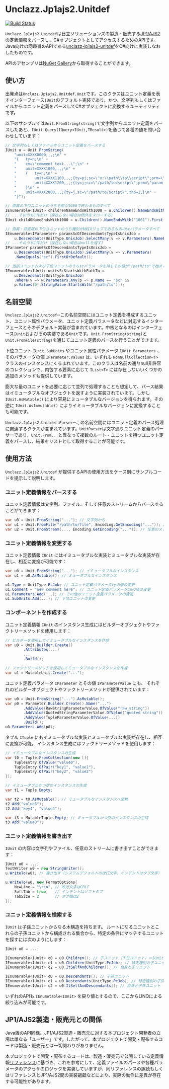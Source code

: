 # Unclazz.Jp1ajs2.Unitdef

[![Build Status](https://travis-ci.org/unclazz/Unclazz.Jp1ajs2.Unitdef.svg?branch=master)](https://travis-ci.org/unclazz/Unclazz.Jp1ajs2.Unitdef)

`Unclazz.Jp1ajs2.Unitdef`は日立ソリューションズの製造・販売する[JP1/AJS2](http://www.hitachi-solutions.co.jp/jp1/sp/?cid=aws0004461)の定義情報をパースし、C#オブジェクトとしてアクセスするためのAPIです。Java向けの同趣旨のAPIである[unclazz-jp1ajs2-unitdef](https://github.com/unclazz/unclazz-jp1ajs2-unitdef)をC#向けに実装しなおしたものです。

APIのアセンブリは[NuGet Gallery](https://www.nuget.org/packages/Unclazz.Jp1ajs2.Unitdef/)から取得することができます。

## 使い方

出発点は`Unclazz.Jp1ajs2.Unitdef.Unit`です。このクラスはユニット定義を表すインターフェース`IUnit`のデフォルト実装であり、かつ、文字列もしくはファイルからユニット定義をパースしてC#オブジェクトに変換するユーティリティです。

以下のサンプルでは`Unit.FromString(string)`で文字列からユニット定義をパースしたあと、`IUnit.Query(IQuery<IUnit,TResult>)`を通じて各種の値を問い合わせしています：

```C#
// 文字列もしくはファイルからユニット定義をパースする
IUnit u = Unit.FromString(
	"unit=XXXX0000,,,;\n" +
	"{   ty=n;\n" +
	"    cm=\"comment text...\";\n" +
	"    unit=XXXX1000,,,;\n" +
	"    {   ty=n;\n" +
	"        unit=XXXX1100,,,;{ty=pj;sc=\"x:\\path\\to\\script\";prm=\"param list\";tho=0;}\n" +
	"        unit=XXXX1200,,,;{ty=j;sc=\"/path/to/script\";prm=\"param list\";tho=1;}\n" +
	"    }\n" +
	"    unit=XXXX2000,,,;{ty=j;sc=\"/path/to/script\";tho=2;}\n" +
	"}");

// 直属の下位ユニットのうち名前が1000で終わるものすべて
IEnumerable<IUnit> childrenNameEndsWith1000 = u.Children().NameEndsWith("1000");
// ...そのうち1件だけ（存在しない場合は例外をスローする）
IUnit child0NameEndsWith1000 = u.Children().NameEndsWith("1001").First();

// 直属・非直属の下位ユニットのうち種別がUNIXジョブであるもののscパラメータすべて
IEnumerable<IParameter> paramsScOfDescendantsTypeIsUnixJob = 
	u.Descendants(UnitType.UnixJob).SelectMany(v => v.Parameters).NameEquals("sc");
// ...そのうち1件だけ（存在しない場合はnullを返す）
IParameter param0ScOfDescendantsTypeIsUnixJob = 
	u.Descendants(UnitType.UnixJob).SelectMany(v => v.Parameters)
	.NameEquals("sc").FirstOrDefault();

// 当該ユニットおよび下位ユニットのうちscパラメータを持ちその値が"/path/to"で始まるものすべて
IEnumerable<IUnit> unitsScStartsWithPathTo = 
	u.Descendants(UnitType.UnixJob)
	.Where(v => w.Parameters.Any(p => p.Name == "sc" && 
	p.Values[0].StringValue.StartsWith("/path/to")));
```

## 名前空間

`Unclazz.Jp1ajs2.Unitdef`─この名前空間にはユニット定義を構成するユニット、ユニット属性パラメータ、ユニット定義パラメータなどに対応するインターフェースとそのデフォルト実装が含まれています。中核となるのはインターフェース`IUnit`およびその実装である`Unit`です。`Unit.FromString(string)`と`Unit.FromFile(string)`を通じてユニット定義のパースを行うことができます。

下位ユニット `IUnit.SubUnits` やユニット属性パラメータ `IUnit.Parameters` 、そのパラメータの値 `IParameter.Values` は、いずれも `NonNullCollection<T>` クラスのインスタンスにくるまれています。このクラスは名前の通りnull非許容のコレクションで、内包する要素に応じて `IList<T>` には存在しないいくつかの追加のメソッドも提供しています。

膨大な量のユニットを必要に応じて並列で処理することも想定して、パース結果はイミュータブルなオブジェクトを返すように実装されています。しかし `IUnit.AsMutable()` により容易にミュータブルなバージョンを得られます。その逆に `IUnit.AsImmutable()` によりイミュータブルなバージョンに変換することも可能です。

`Unclazz.Jp1ajs2.Unitdef.Parser`─この名前空間にはユニット定義のパース処理に関連するクラスが含まれています。`UnitParser`は文字通りユニット定義のパーサーであり、`Unit.From...`と異なって複数のルート・ユニットを持つユニット定義をパースし、結果をリストとして取得することが可能です。

## 使用方法

`Unclazz.Jp1ajs2.Unitdef` が提供するAPIの使用方法をケース別にサンプルコードを提示して説明します。

### ユニット定義情報をパースする

ユニット定義情報は文字列、ファイル、そして任意のストリームからパースすることができます：

```C#
var u0 = Unit.FromString("..."); // 文字列から
var u1 = Unit.FromFile("/path/to/file", Encoding.GetEncoding("...")); // ファイルから
var u2 = Unit.FromStream(..., Encoding.GetEncoding("...")); // 任意のストリームから
```

### ユニット定義情報を変更する

ユニット定義情報 `IUnit` にはイミュータブルな実装とミュータブルな実装が存在し、相互に変換が可能です：

```C#
var u0 = Unit.FromString("..."); // イミュータブルなインスタンス
var u1 = u0.AsMutable(); // ミュータブルなインスタンス

u1.Type = UnitType.PcJob; // ユニット定義パラメータtyの値の変更
u1.Comment = "new comment here"; // ユニット定義パラメータcmの値の変更
u1.Parameters.Add(...); // その他のユニット定義パラメータの変更
u1.SubUnits.Add(...); // 下位ユニットの変更
```

### コンポーネントを作成する

ユニット定義情報 `IUnit` のインスタンス生成にはビルダーオブジェクトやファクトリーメソッドを使用します：

```C#
// ビルダーを使用してイミュータブルなインスタンスを作成
var u0 = Unit.Builder.Create()
		.Attributes(...)
		...
		.Build();

// ファクトリーメソッドを使用してミュータブルなインスタンスを作成
var u1 = MutableUnit.Create("...");
```

ユニット定義パラメータ `IParameter` とその値 `IParameterValue` にも、
それぞれのビルダーオブジェクトやファクトリーメソッドが提供されています：

```C#
var u0 = Unit.FromString("...").AsMutable();
var p0 = Parameter.Builder.Create().Name("...")
		.AddValue(RawStringParameterValue.OfValue("raw_string"))
		.AddValue(QuotedStringParameterValue.OfValue("quoted string"))
		.AddValue(TupleParameterValue.OfValue(...))
		.Build();
u0.Parameters.Add(p0);
```

タプル `ITuple` にもイミュータブルな実装とミュータブルな実装が存在し、相互に変換が可能。
インスタンス生成にはファクトリーメソッドを使用します：

```C#
// イミュータブルなインスタンスの生成
var t0 = Tuple.FromCollection(new []{
	TupleEntry.OfValue("value0"),
	TupleEntry.OfPair("key1", "value1"),
	TupleEntry.OfPair("key2", "value2")
});

// イミュータブルかつ空のインスタンスの生成
var t1 = Tuple.Empty;

var t2 = t0.AsMutable(); // ミュータブルなインスタンスへ変換
t2.Add("value3");
t2.Add("key4", "value4");

var t3 = MutableTuple.Empty; // ミュータブルかつ空のインスタンスの生成
t3.Add("value0");
```

### ユニット定義情報を書き出す

`IUnit` の内容は文字列やファイル、任意のストリームに書き出すことができます：

```C#
IUnit u0 = ...;
TextWriter w0 = new StringWriter(); 
u.WriteTo(w0); // 書き出す（システムデフォルトの改行文字、インデントはタブ文字）

u.WriteTo(w0, new FormatOptions{
	NewLine = "\r\n", // 改行文字はCRLF
	SoftTab = true,   // インデントはソフトタブ
	TabSize = 2       // タブ幅は2
});
```

### ユニット定義情報を検索する

`IUnit` は子孫ユニットからなる木構造を持ちます。
ルートになるユニットとこれらの子孫ユニットから構成される集合から、特定の条件にマッチするユニットを探すには次のようにします：

```C#
IUnit u0 = ...;

IEnumerable<IUnit> c0 = u0.Children(); // 子ユニット（下位ユニット）＝IUnit.SubUnits
IEnumerable<IUnit> c1 = u0.Children(UnitType.PcJob); // 特定種別の子ユニットのみ
IEnumerable<IUnit> c2 = u0.ItSelfAndChildren(); // 自身と子ユニット

IEnumerable<IUnit> c0 = u0.Descendants(); // 子孫ユニット
IEnumerable<IUnit> c1 = u0.Descendants(UnitType.PcJob); // 特定種別の子孫ユニットのみ
IEnumerable<IUnit> c2 = u0.ItSelfAndDescendants(); // 自身と子孫ユニット
```

いずれのAPIも `IEnumetable<IUnit>` を戻り値とするので、ここからLINQによる絞り込みが可能です。


## JP1/AJS2製造・販売元との関係

Java版のAPI同様、JP1/AJS2製造・販売元に対する本プロジェクト開発者の立場は単なる「ユーザー」です。したがって、本プロジェクトで開発・配布するコードは製造・販売元とは一切関わりがありません。

本プロジェクトで開発・配布するコードは、製造・販売元で公開している定義情報[リファレンス](http://www.hitachi.co.jp/Prod/comp/soft1/manual/pc/d3K2543/AJSO0001.HTM)に基づき、これを参考にして、定義ファイルのパースや各種パラメータのアクセサのロジックを実装していますが、同リファレンスの誤読もしくはリファレンスとJP1/AJS2間の実装齟齬などにより、実際の動作に差異が存在する可能性があります。
